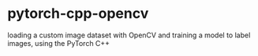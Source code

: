 # pytorch-cpp-opencv
loading a custom image dataset with OpenCV and training a model to label images, using the PyTorch C++ 
